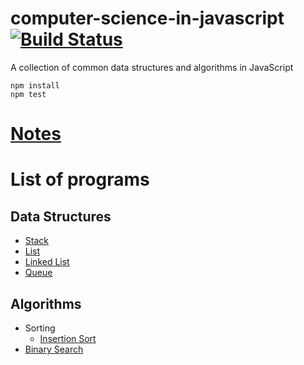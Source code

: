 # computer-science-in-javascript [![Build Status](https://travis-ci.org/ankeetmaini/computer-science-in-javascript.svg?branch=master)](https://travis-ci.org/ankeetmaini/computer-science-in-javascript)
A collection of common data structures and algorithms in JavaScript

```
npm install
npm test
```
# [Notes](/docs)

# List of programs

## Data Structures
  - [Stack](src/ds/Stack.js)
  - [List](src/ds/List.js)
  - [Linked List](src/ds/LinkedList.js)
  - [Queue](src/ds/Queue.js)

## Algorithms
  - Sorting
    - [Insertion Sort](src/algorithms/sorting/InsertionSort.js)
  - [Binary Search](src/algorithms/BinarySearch.js)

